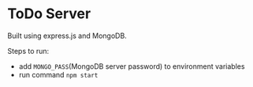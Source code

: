 # ToDo Server

Built using express.js and MongoDB.

Steps to run:
* add `MONGO_PASS`(MongoDB server password) to environment variables
* run command `npm start`